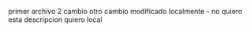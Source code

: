primer archivo
2 cambio otro cambio modificado localmente - no quiero esta descripcion quiero local
